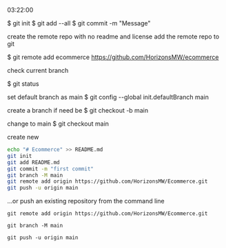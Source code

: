 03:22:00

$ git init
$ git add --all
$ git commit -m "Message"

create the remote repo with no readme and license
add the remote repo to git

$ git remote add ecommerce https://github.com/HorizonsMW/ecommerce

check current branch

$ git status

set default branch as main
$ git config --global init.defaultBranch main

create a branch if need be
$ git checkout -b main

change to main
$ git checkout main

create new
```bash 
echo "# Ecommerce" >> README.md
git init
git add README.md
git commit -m "first commit"
git branch -M main
git remote add origin https://github.com/HorizonsMW/Ecommerce.git
git push -u origin main

```

…or push an existing repository from the command line

`git remote add origin https://github.com/HorizonsMW/Ecommerce.git`

`git branch -M main`

`git push -u origin main`